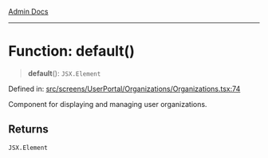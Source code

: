 [Admin Docs](/)

***

# Function: default()

> **default**(): `JSX.Element`

Defined in: [src/screens/UserPortal/Organizations/Organizations.tsx:74](https://github.com/PalisadoesFoundation/talawa-admin/blob/main/src/screens/UserPortal/Organizations/Organizations.tsx#L74)

Component for displaying and managing user organizations.

## Returns

`JSX.Element`
